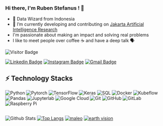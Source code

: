 ### Hi there, I'm Ruben Stefanus ! 👋
- 🧙‍ Data Wizard from Indonesia
- :milky_way: I’m currently developing and contributing on [Jakarta Artificial Intelligence Research](https://github.com/jakartaresearch)
- I'm passionate about making an impact and solving real problems
- I like to meet people over coffee ☕️ and have a deep talk 🗣

![Visitor Badge](https://visitor-badge.laobi.icu/badge?page_id=rubentea16.rubentea16)

[![Linkedin Badge](https://img.shields.io/badge/-rubenstefanus-blue?style=flat-square&logo=Linkedin&logoColor=white&link=https://www.linkedin.com/in/rubenstefanus/)](https://www.linkedin.com/in/rubenstefanus/)
[![Instagram Badge](https://img.shields.io/badge/-rubztef-purple?style=flat-square&logo=instagram&logoColor=white&link=https://instagram.com/rubztef/)](https://instagram.com/rubztef)
[![Gmail Badge](https://img.shields.io/badge/-rstefanus16@gmail.com-c14438?style=flat-square&logo=Gmail&logoColor=white&link=mailto:rstefanus16@gmail.com)](mailto:rstefanus16@gmail.com)

## ⚡ Technology Stacks

![Python](https://img.shields.io/badge/-Python-yellow?style=flat-square&logo=Python)
![Pytorch](https://img.shields.io/badge/-Pytorch-pink?style=flat-square&logo=Pytorch)
![TensorFlow](https://img.shields.io/badge/-Tensorflow-blue?style=flat-square&logo=Tensorflow)
![Keras](https://img.shields.io/badge/-Keras-gray?style=flat-square&logo=Keras)
![SQL](https://img.shields.io/badge/-SQL-peach?style=flat-square&logo=SQL)
![Docker](https://img.shields.io/badge/-Docker-black?style=flat-square&logo=docker)
![Kubeflow](https://img.shields.io/badge/-Kubeflow-blue?style=flat-square&logo=Kubeflow)
![Pandas](https://img.shields.io/badge/-Pandas-purple?style=flat-square&logo=Pandas)
![Jupyterlab](https://img.shields.io/badge/-Jupyterlab-gold?style=flat-square&logo=Jupyterlab)
![Google Cloud](https://img.shields.io/badge/Google%20Cloud-black?style=flat-square&logo=google-cloud)
![Git](https://img.shields.io/badge/-Git-black?style=flat-square&logo=git)
![GitHub](https://img.shields.io/badge/-GitHub-181717?style=flat-square&logo=github)
![GitLab](https://img.shields.io/badge/-GitLab-FCA121?style=flat-square&logo=gitlab)
![Raspberry Pi](https://img.shields.io/badge/-Raspberry%20Pi-C51A4A?style=flat-square&logo=Raspberry-Pi)

##

![Github Stats](https://github-readme-stats.vercel.app/api?username=rubentea16&show_icons=true&theme=outrun)
[![Top Langs](https://github-readme-stats.vercel.app/api/top-langs/?username=rubentea16&layout=compact&theme=react)](https://github.com/rubentea16/github-readme-stats)
[![maleo](https://github-readme-stats.vercel.app/api/pin/?username=jakartaresearch&repo=maleo&theme=dracula)](https://github.com/jakartaresearch/maleo)
[![earth vision](https://github-readme-stats.vercel.app/api/pin/?username=jakartaresearch&repo=earth-vision&theme=dracula)](https://github.com/jakartaresearch/earth-vision)
